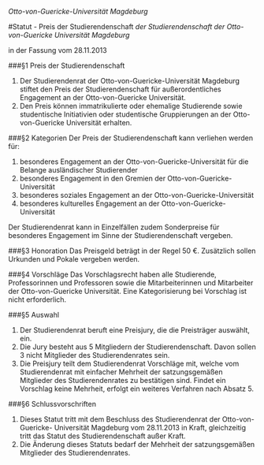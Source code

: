 *Otto-von-Guericke-Universität Magdeburg*

#Statut - Preis der Studierendenschaft
*der Studierendenschaft der Otto-von-Guericke Universität Magdeburg*

in der Fassung vom 28.11.2013

###§1 Preis der Studierendenschaft
1. Der Studierendenrat der Otto-von-Guericke-Universität Magdeburg stiftet den Preis der Studierendenschaft für außerordentliches Engagement an der Otto-von-Guericke Universität.
2. Den Preis können immatrikulierte oder ehemalige Studierende sowie studentische Initiativien oder studentische Gruppierungen an der Otto-von-Guericke Universität erhalten.

###§2 Kategorien
Der Preis der Studierendenschaft kann verliehen werden für:

1. besonderes Engagement an der Otto-von-Guericke-Universität für die Belange ausländischer Studierender
2. besonderes Engagement in den Gremien der Otto-von-Guericke-Universität
3. besonderes soziales Engagement an der Otto-von-Guericke-Universität
4. besonderes kulturelles Engagement an der Otto-von-Guericke-Universität

Der Studierendenrat kann in Einzelfällen zudem Sonderpreise für besonderes Engagement im Sinne der Studierendenschaft vergeben.

###§3 Honoration
Das Preisgeld beträgt in der Regel 50 €. Zusätzlich sollen Urkunden und Pokale vergeben werden.

###§4 Vorschläge
Das Vorschlagsrecht haben alle Studierende, Professorinnen und Professoren sowie die Mitarbeiterinnen und Mitarbeiter der Otto-von-Guericke Universität. Eine Kategorisierung bei Vorschlag ist nicht erforderlich.

###§5 Auswahl
1. Der Studierendenrat beruft eine Preisjury, die die Preisträger auswählt, ein.
2. Die Jury besteht aus 5 Mitgliedern der Studierendenschaft. Davon sollen 3 nicht Mitglieder des Studierendenrates sein.
3. Die Preisjury teilt dem Studierendenrat Vorschläge mit, welche vom Studierendenrat mit einfacher Mehrheit der satzungsgemäßen Mitglieder des Studierendenrates zu bestätigen sind.
Findet ein Vorschlag keine Mehrheit, erfolgt ein weiteres Verfahren nach Absatz 5.

###§6 Schlussvorschriften	
1. Dieses Statut tritt mit dem Beschluss des Studierendenrat der Otto-von-Guericke- Universität Magdeburg vom 28.11.2013 in Kraft, gleichzeitig tritt das Statut des Studierendenschaft außer Kraft.
2. Die Änderung dieses Statuts bedarf der Mehrheit der satzungsgemäßen Mitglieder des Studierendenrates. 
